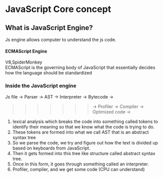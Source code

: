 # JavaScript Core concept

## What is JavaScript Engine?
Js engine allows computer to understand the js code.
#### ECMAScript Engine
V8,SpiderMonkey <br/>
ECMAScript is the governing body of JavaScript that essentially decides how the language should be standardized<br/>
### Inside the JavaScript engine
Js file -> Parser -> AST -> Interpreter -> Bytecode -> <br/>
> > > > > > >-> Profiler -> Compiler -> Optimized code -><br/>
1. lexical analysis which breaks the code into something called tokens to identify their meaning so that we know what the code is trying to do.
2. These tokens are formed into what we call AST that is an abstract syntax tree
3. So we parse the code, we try and figure out how the text is divided up based on keyboards from JavaScript.
4. Then it gets formed into this tree like structure called abstract syntax tree.
5. Once in this form, it goes through something called an interpreter.
6. Profiler, compiler, and we get some code (CPU can understand)
